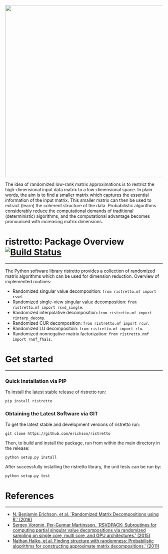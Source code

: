 <img src="https://raw.githubusercontent.com/erichson/ristretto/master/ristretto.png" width="550">

The idea of randomized low-rank matrix approximations is to restrict the high-dimensional input data matrix to a low-dimensional space. In plain words, the aim is to find a smaller matrix which captures the essential information of the input matrix. This smaller matrix can then be used to extract (learn) the coherent structure of the data. Probabilistic algorithms considerably reduce the computational demands of traditional (deterministic) algorithms, and the computational advantage becomes pronounced with increasing matrix dimensions.


# ristretto: Package Overview [![Build Status](https://travis-ci.org/erichson/ristretto.svg?branch=master)](https://travis-ci.org/erichson/ristretto)
*************************************************

The Python software library ristretto provides a collection of randomized matrix algorithms which can be used for dimension reduction. Overview of implemented routines:
* Randomized singular value decomposition: ``from ristretto.mf import rsvd``.
* Randomized single-view singular value decomposition: ``from ristretto.mf import rsvd_single``.
* Randomized interpolative decomposition:``from ristretto.mf import rinterp_decomp``.
* Randomized CUR decomposition: ``from ristretto.mf import rcur``.
* Randomized LU decompositoin: ``from ristretto.mf import rlu``.
* Randomized nonnegative matrix factorization: ``from ristretto.nmf import rnmf_fhals``.

# Get started
******************

### Quick Installation via PIP 
To install the latest stable release of ristretto run:

``pip install ristretto``

### Obtaining the Latest Software via GIT 
To get the latest stable and development versions of ristretto run:

``git clone https://github.com/erichson/ristretto``

Then, to build and install the package, run from within the main directory in the release:

``python setup.py install``

After successfully installing the ristretto library, the unit tests can be run by:

``python setup.py test``



# References
*************
* [N. Benjamin Erichson, et al. `Randomized Matrix Decompositions using R.' (2016)](http://arxiv.org/abs/1608.02148)
* [Sergey Voronin, Per-Gunnar Martinsson. `RSVDPACK: Subroutines for computing partial singular value decompositions via randomized sampling on single core, multi core, and GPU architectures.' (2015)](https://arxiv.org/abs/1502.05366)
* [Nathan Halko, et al. Finding structure with randomness: Probabilistic algorithms for constructing approximate matrix decompositions.' (2011)](https://arxiv.org/abs/0909.4061)

